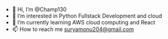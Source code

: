 - 👋 Hi, I’m @Champ130
- 👀 I’m interested in Python Fullstack Development and cloud
- 🌱 I’m currently learning AWS cloud computing and React
- 📫 How to reach me suryamonu204@gmail.com

<!---
Champ130/Champ130 is a ✨ special ✨ repository because its `README.md` (this file) appears on your GitHub profile.
You can click the Preview link to take a look at your changes.
--->
